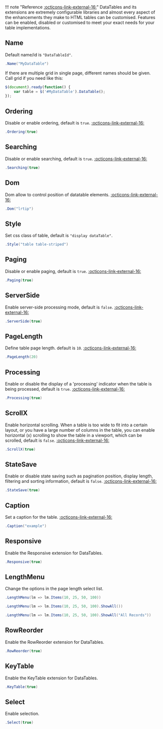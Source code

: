 !!! note "Reference [:octicons-link-external-16:](https://datatables.net/reference/option/)"
	DataTables and its extensions are extremely configurable libraries and almost every aspect of the enhancements they make to HTML tables can be customised. 
	Features can be enabled, disabled or customised to meet your exact needs for your table implementations.

## Name
Default name/id is ```"DataTableId"```.
```csharp
.Name("MyDataTable")
```
If there are multiple grid in single page, different names should be given. Call grid if you need like this:
```javascript
$(document).ready(function() {
	var table = $('#MyDataTable').DataTable();
});
```

## Ordering
Disable or enable ordering, default is ```true```. 
[:octicons-link-external-16:](https://datatables.net/reference/option/ordering)
```csharp
.Ordering(true)
```

## Searching
Disable or enable searching, default is ```true```. 
[:octicons-link-external-16:](https://datatables.net/reference/option/searching)
```csharp
.Searching(true)
```

## Dom
Dom allow to control position of datatable elements. 
[:octicons-link-external-16:](https://datatables.net/reference/option/dom)
```csharp
.Dom("lrtip")
```

## Style
Set css class of table, default is ```"display dataTable"```.
```csharp
.Style("table table-striped")
```

## Paging
Disable or enable paging, default is ```true```. 
[:octicons-link-external-16:](https://datatables.net/reference/option/paging)
```csharp
.Paging(true)
```

## ServerSide
Enable server-side processing mode, default is ```false```. 
[:octicons-link-external-16:](https://datatables.net/reference/option/serverSide)
```csharp
.ServerSide(true)
```

## PageLength
Define table page length. default is ```10```. 
[:octicons-link-external-16:](https://datatables.net/reference/option/pageLength)
```csharp
.PageLength(20)
```

## Processing
Enable or disable the display of a 'processing' indicator when the table is being processed, default is ```true```. 
[:octicons-link-external-16:](https://datatables.net/reference/option/processing)
```csharp
.Processing(true)
```

## ScrollX
Enable horizontal scrolling. When a table is too wide to fit into a certain layout, or you have a large number of columns in the table, 
you can enable horizontal (x) scrolling to show the table in a viewport, which can be scrolled, default is ```false```. 
[:octicons-link-external-16:](https://datatables.net/reference/option/scrollX)
```csharp
.ScrollX(true)
```

## StateSave
Enable or disable state saving such as pagination position, display length, filtering and sorting information, default is ```false```.
[:octicons-link-external-16:](https://datatables.net/reference/option/stateSave)
```csharp
.StateSave(true)
```

## Caption
Set a caption for the table.
[:octicons-link-external-16:](https://datatables.net/reference/option/caption)
```csharp
.Caption("example")
```

## Responsive
Enable the Responsive extension for DataTables.
```csharp
.Responsive(true)
```

## LengthMenu
Change the options in the page length select list.
```csharp
.LengthMenu(lm => lm.Items(10, 25, 50, 100))
```
```csharp
.LengthMenu(lm => lm.Items(10, 25, 50, 100).ShowAll())
```
```csharp
.LengthMenu(lm => lm.Items(10, 25, 50, 100).ShowAll("All Records"))
```

## RowReorder
Enable the RowReorder extension for DataTables.
```csharp
.RowReorder(true)
```

## KeyTable
Enable the KeyTable extension for DataTables.
```csharp
.KeyTable(true)
```

## Select
Enable selection.
```csharp
.Select(true)
```